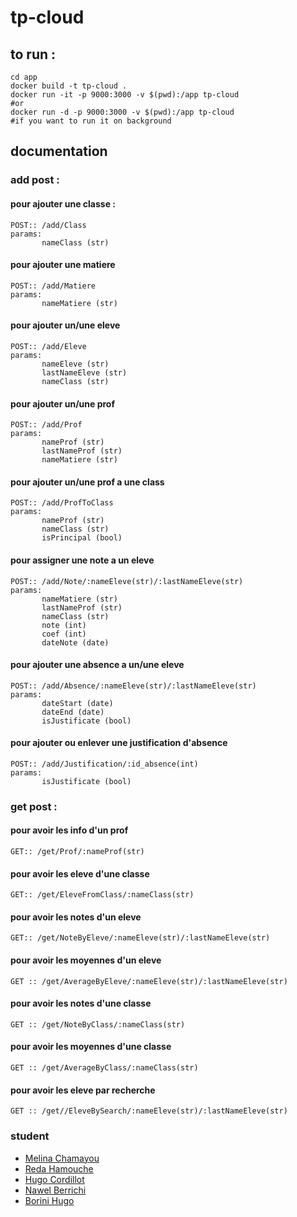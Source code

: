 # tp-cloud


## to run : 

    cd app
    docker build -t tp-cloud .
    docker run -it -p 9000:3000 -v $(pwd):/app tp-cloud
    #or
    docker run -d -p 9000:3000 -v $(pwd):/app tp-cloud  
    #if you want to run it on background




## documentation

### add post :

#### pour ajouter une classe :
    POST:: /add/Class
    params:
		   nameClass (str)
#### pour ajouter une matiere
    POST:: /add/Matiere
    params:
		   nameMatiere (str)
#### pour ajouter un/une eleve
    POST:: /add/Eleve
    params:
		   nameEleve (str)
		   lastNameEleve (str)
		   nameClass (str)
#### pour ajouter un/une prof

    POST:: /add/Prof
    params:
		   nameProf (str)
		   lastNameProf (str)
		   nameMatiere (str)
#### pour ajouter un/une prof a une class
    POST:: /add/ProfToClass
    params:
		   nameProf (str)
		   nameClass (str)
		   isPrincipal (bool)
		   
#### pour assigner une note a un eleve
    POST:: /add/Note/:nameEleve(str)/:lastNameEleve(str)
    params:
		   nameMatiere (str)
		   lastNameProf (str)
		   nameClass (str)
		   note (int)
		   coef (int)
		   dateNote (date)

#### pour ajouter une absence a un/une eleve
    POST:: /add/Absence/:nameEleve(str)/:lastNameEleve(str)
    params:
		   dateStart (date)
		   dateEnd (date)
		   isJustificate (bool)

#### pour ajouter ou enlever une justification d'absence

    POST:: /add/Justification/:id_absence(int)
    params:
		   isJustificate (bool)

### get post : 

#### pour avoir les info d'un prof
    GET:: /get/Prof/:nameProf(str)

#### pour avoir les eleve d'une classe

    GET:: /get/EleveFromClass/:nameClass(str)


#### pour avoir les notes d'un eleve 

    GET:: /get/NoteByEleve/:nameEleve(str)/:lastNameEleve(str)

#### pour avoir les moyennes d'un eleve

    GET :: /get/AverageByEleve/:nameEleve(str)/:lastNameEleve(str)
   
#### pour avoir les notes d'une classe

    GET :: /get/NoteByClass/:nameClass(str)
    
#### pour avoir les moyennes d'une classe
	
    GET :: /get/AverageByClass/:nameClass(str)

#### pour avoir les eleve par recherche

    GET :: /get//EleveBySearch/:nameEleve(str)/:lastNameEleve(str)
    
### student

 - [Melina Chamayou](https://github.com/Klochette)
 - [Reda Hamouche](https://github.com/RedaHamouche)
 - [Hugo Cordillot](https://github.com/Hgo0123)
 - [Nawel Berrichi](https://github.com/NawelBrrch)
 - [Borini Hugo](https://github.com/hugoborini)
